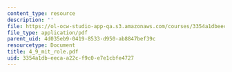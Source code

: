 ```yaml
---
content_type: resource
description: ''
file: https://ol-ocw-studio-app-qa.s3.amazonaws.com/courses/3354a1dbeecaa22cf9c0e7e1cbfe4727_4_9_mit_role.pdf
file_type: application/pdf
parent_uid: 4d035eb9-0419-8533-d950-ab8847bef39c
resourcetype: Document
title: 4_9_mit_role.pdf
uid: 3354a1db-eeca-a22c-f9c0-e7e1cbfe4727
---
```

